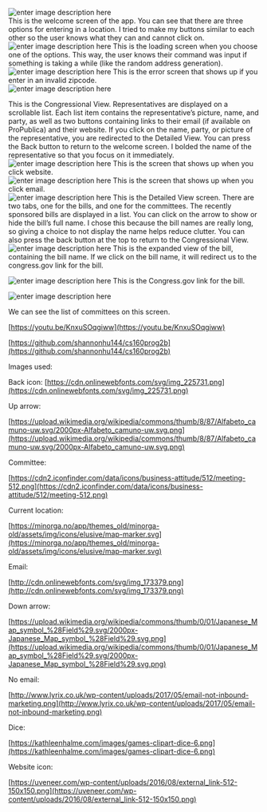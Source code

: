 
![enter image description here](https://lh3.googleusercontent.com/MzWKKsE-z6n7Pob3VOgpPIdyz8NjmD0S1shCjFr1Syqa9kvWtT4JcST_RcqHSQGBmBLzUwM7v_s)  
This is the welcome screen of the app. You can see that there are three options for entering in a location. I tried to make my buttons similar to each other so the user knows what they can and cannot click on.  
![enter image description here](https://lh3.googleusercontent.com/4mfW8z478_398i2V98vF-qxSRaO51OArzNpjTk3pSlSKjAm8_F4OG6wbqJTiTJtr4BrjjwQtpkY)
This is the loading screen when you choose one of the options. This way, the user knows their command was input if something is taking a while (like the random address generation).  
![enter image description here](https://lh3.googleusercontent.com/mgdrcak1z__cEfWFzq4Pmws7RunEoaratUr_h-MW2jp2E89JJWqRwYMFmPXfVkYAI9y7Xq51qZA)
This is the error screen that shows up if you enter in an invalid zipcode.  
![enter image description here](https://lh3.googleusercontent.com/EuTjnEwqSpQ12rdMNhcK_ek6I3xdxfNOeXvGieGJcVCLrAFATLD2xAfobokh6AWxvwmWynAA-1A)

This is the Congressional View. Representatives are displayed on a scrollable list. Each list item contains the representative’s picture, name, and party, as well as two buttons containing links to their email (if available on ProPublica) and their website. If you click on the name, party, or picture of the representative, you are redirected to the Detailed View. You can press the Back button to return to the welcome screen. I bolded the name of the representative so that you focus on it immediately.  
![enter image description here](https://lh3.googleusercontent.com/CTyWZF3FOk7mDDhWDk4kUyElcFOwh7aWnSJRoSTwFDMQ3u4icjBKrLZ4DRNKSJv3mMHBqoCabyk)
This is the screen that shows up when you click website.  
![enter image description here](https://lh3.googleusercontent.com/aO7fCjQWStElDzP-nXdrLFz1sVHt5U0TwVHXlGf6aug_anyGnxvNit5vW06qZsZvwcMnElnzTn0)
This is the screen that shows up when you click email.  
![enter image description here](https://lh3.googleusercontent.com/HfQwYwxCRjibZXVyXxzSFH7m3yfmgNsh3FBoQot8aFCJv1a3-v48retkKQEvCoZV4pnHOhUgBwQ)
This is the Detailed View screen. There are two tabs, one for the bills, and one for the committees. The recently sponsored bills are displayed in a list. You can click on the arrow to show or hide the bill’s full name. I chose this because the bill names are really long, so giving a choice to not display the name helps reduce clutter. You can also press the back button at the top to return to the Congressional View.  
![enter image description here](https://lh3.googleusercontent.com/7PRSnenfF7bLe9_0f-o76lzsJWWeaVlrxoAOg-_WR2-cxTAvZKbRC6WK6C2Zg-Ox-1ElF6o1vxk)
This is the expanded view of the bill, containing the bill name. If we click on the bill name, it will redirect us to the congress.gov link for the bill.

![enter image description here](https://lh3.googleusercontent.com/R7perRr6VUGNc9Vnr-sAVXNhJQmky4q6Btq1w59qQ8DxHt9oa42iUyD1y50ADvPt6AVNmB00xNs)
This is the Congress.gov link for the bill.

![enter image description here](https://lh3.googleusercontent.com/nEhEnQndMgYkpXIuJpZgDKMr2QU-qmzc5qWPrwMM_K0Ou0nUTw-zoG0wTf7n0Fn7Ws1t5DNnJIY)

We can see the list of committees on this screen.  

[https://youtu.be/KnxuSOqgiww](https://youtu.be/KnxuSOqgiww)

[https://github.com/shannonhu144/cs160prog2b](https://github.com/shannonhu144/cs160prog2b)

Images used:

Back icon: [https://cdn.onlinewebfonts.com/svg/img_225731.png](https://cdn.onlinewebfonts.com/svg/img_225731.png)

Up arrow:

[https://upload.wikimedia.org/wikipedia/commons/thumb/8/87/Alfabeto_camuno-uw.svg/2000px-Alfabeto_camuno-uw.svg.png](https://upload.wikimedia.org/wikipedia/commons/thumb/8/87/Alfabeto_camuno-uw.svg/2000px-Alfabeto_camuno-uw.svg.png)

Committee:

[https://cdn2.iconfinder.com/data/icons/business-attitude/512/meeting-512.png](https://cdn2.iconfinder.com/data/icons/business-attitude/512/meeting-512.png)

Current location:

[https://minorga.no/app/themes_old/minorga-old/assets/img/icons/elusive/map-marker.svg](https://minorga.no/app/themes_old/minorga-old/assets/img/icons/elusive/map-marker.svg)

Email:

[http://cdn.onlinewebfonts.com/svg/img_173379.png](http://cdn.onlinewebfonts.com/svg/img_173379.png)

Down arrow:

[https://upload.wikimedia.org/wikipedia/commons/thumb/0/01/Japanese_Map_symbol_%28Field%29.svg/2000px-Japanese_Map_symbol_%28Field%29.svg.png](https://upload.wikimedia.org/wikipedia/commons/thumb/0/01/Japanese_Map_symbol_%28Field%29.svg/2000px-Japanese_Map_symbol_%28Field%29.svg.png)

No email:

[http://www.lyrix.co.uk/wp-content/uploads/2017/05/email-not-inbound-marketing.png](http://www.lyrix.co.uk/wp-content/uploads/2017/05/email-not-inbound-marketing.png)

Dice:

[https://kathleenhalme.com/images/games-clipart-dice-6.png](https://kathleenhalme.com/images/games-clipart-dice-6.png)

Website icon:

[https://uveneer.com/wp-content/uploads/2016/08/external_link-512-150x150.png](https://uveneer.com/wp-content/uploads/2016/08/external_link-512-150x150.png)
